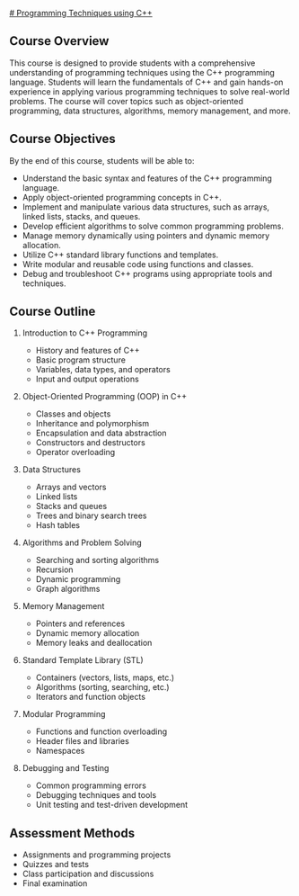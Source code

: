 [# Programming Techniques using C++](image.md)

## Course Overview
This course is designed to provide students with a comprehensive understanding of programming techniques using the C++ programming language. Students will learn the fundamentals of C++ and gain hands-on experience in applying various programming techniques to solve real-world problems. The course will cover topics such as object-oriented programming, data structures, algorithms, memory management, and more.

## Course Objectives
By the end of this course, students will be able to:

- Understand the basic syntax and features of the C++ programming language.
- Apply object-oriented programming concepts in C++.
- Implement and manipulate various data structures, such as arrays, linked lists, stacks, and queues.
- Develop efficient algorithms to solve common programming problems.
- Manage memory dynamically using pointers and dynamic memory allocation.
- Utilize C++ standard library functions and templates.
- Write modular and reusable code using functions and classes.
- Debug and troubleshoot C++ programs using appropriate tools and techniques.

## Course Outline
1. Introduction to C++ Programming
   - History and features of C++
   - Basic program structure
   - Variables, data types, and operators
   - Input and output operations

2. Object-Oriented Programming (OOP) in C++
   - Classes and objects
   - Inheritance and polymorphism
   - Encapsulation and data abstraction
   - Constructors and destructors
   - Operator overloading

3. Data Structures
   - Arrays and vectors
   - Linked lists
   - Stacks and queues
   - Trees and binary search trees
   - Hash tables

4. Algorithms and Problem Solving
   - Searching and sorting algorithms
   - Recursion
   - Dynamic programming
   - Graph algorithms

5. Memory Management
   - Pointers and references
   - Dynamic memory allocation
   - Memory leaks and deallocation

6. Standard Template Library (STL)
   - Containers (vectors, lists, maps, etc.)
   - Algorithms (sorting, searching, etc.)
   - Iterators and function objects

7. Modular Programming
   - Functions and function overloading
   - Header files and libraries
   - Namespaces

8. Debugging and Testing
   - Common programming errors
   - Debugging techniques and tools
   - Unit testing and test-driven development

## Assessment Methods
- Assignments and programming projects
- Quizzes and tests
- Class participation and discussions
- Final examination


